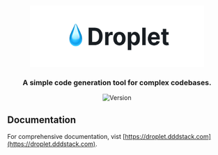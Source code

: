 <div align="center">
  <picture>
    <source
      media="(prefers-color-scheme: dark)"
      srcset="https://raw.githubusercontent.com/dddstack/droplet/HEAD/assets/media/banner-dark.svg"
    >
    <source
      media="(prefers-color-scheme: light)"
      srcset="https://raw.githubusercontent.com/dddstack/droplet/HEAD/assets/media/banner-light.svg"
    >
    <img
      alt="💧 Droplet"
      height="140"
      style="max-width: 100%;"
      src="https://raw.githubusercontent.com/dddstack/droplet/HEAD/assets/media/banner-light.svg" width="400"
    >
  </picture>
</div>

<h3 align="center" borderBottom="none">
  A simple code generation tool for complex codebases.
</h3>

<div align="center">
  <img alt="Version" src="https://img.shields.io/npm/v/@dddstack/droplet?color=aqua&style=for-the-badge">
</div>

## Documentation

For comprehensive documentation, vist [https://droplet.dddstack.com](https://droplet.dddstack.com).
